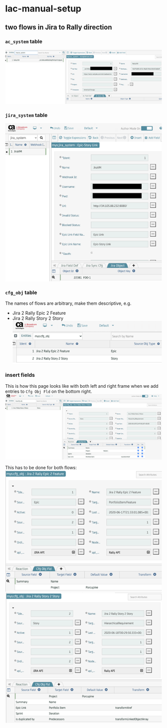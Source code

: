 # lac-manual-setup

## two flows in Jira to Rally direction

### `ac_system` table  
![ac_system](img/ac_system-J2R-S2S.png "ac_system")
### `jira_system` table  
![jira_system](img/jira_system-J2R-S2S.png "jira_system")


### `cfg_obj` table  
The names of flows are arbitrary, make them descriptive, e.g.
* Jira 2 Rally Epic 2 Feature 
* Jira 2 Rally Story 2 Story
![cfg_obj](img/two-flows.png "cfg_obj")

### insert fields
This is how this page looks like with both left and right frame when we add entries to `Cfg Obj Fld` on the bottom right.  
![cfg_obj_fld](img/cfg_obj-J2R-S2S.png "cfg_obj_fld")

This has to be done for both flows:
![cfg_obj_fld1](img/flow2-cfg_obj-1.png "Epic/Feature mapping")
![cfg_obj_fld1](img/flow2-cfg_obj-2.png "Story/User Story mapping")

